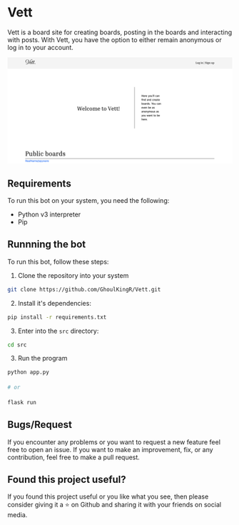 # Vett
Vett is a board site for creating boards, posting in the boards and interacting with posts. With Vett, you have the option to either remain anonymous or log in to your account.

![Screenshot](/assets/screenshot.png)

## Requirements

To run this bot on your system, you need the following:
* Python v3 interpreter
* Pip

## Runnning the bot

To run this bot, follow these steps:

1. Clone the repository into your system
```bash
git clone https://github.com/GhoulKingR/Vett.git
```

2. Install it's dependencies:
```bash
pip install -r requirements.txt
```

3. Enter into the `src` directory:
```bash
cd src
```

3. Run the program
```bash
python app.py

# or 

flask run
```

## Bugs/Request

If you encounter any problems or you want to request a new feature feel free to open an issue. If you want to make an improvement, fix, or any contribution, feel free to make a pull request.

## Found this project useful?

If you found this project useful or you like what you see, then please consider giving it a ⭐ on Github and sharing it with your friends on social media.
